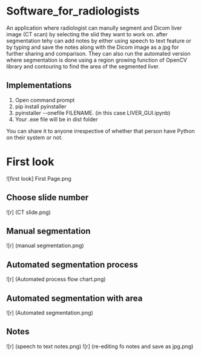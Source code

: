 # Software_for_radiologists
An application where radiologist can manully segment and Dicom liver image (CT scan) by selecting the slid they want to work on. after segmentation tehy can add notes by either using speech to text feature or by typing and save the notes along with the Dicom image as a jpg for further sharing and comparison.
They can also run the automated version where segmentation is done using a region growing function of OpenCV library and contouring to find the area of the segmented liver.

## Implementations

1. Open command prompt
2. pip install pyinstaller
3. pyinstaller --onefile FILENAME. (in this case LIVER_GUI.ipynb)
4. Your .exe file will be in dist folder

You can share it to anyone irrespective of whether that person have Python on their system or not.

# First look
![first look] First Page.png

## Choose slide number
![r] (CT slide.png)

## Manual segmentation
![r] (manual segmentation.png)

## Automated segmentation process
![r] (Automated process flow chart.png)

## Automated segmentation with area
![r] (Automated segmentation.png)

## Notes
![r] (speech to text notes.png)
![r] (re-editing fo notes and save as jpg.png)
